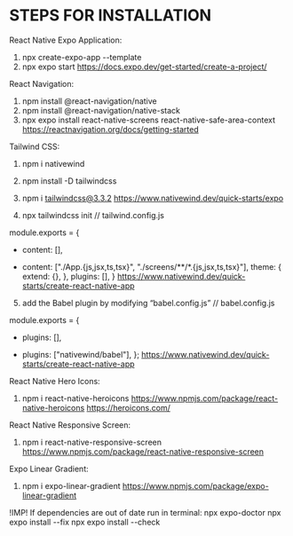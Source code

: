 # STEPS FOR INSTALLATION

React Native Expo Application:
1. npx create-expo-app --template
2. npx expo start
https://docs.expo.dev/get-started/create-a-project/

React Navigation:
1. npm install @react-navigation/native
2. npm install @react-navigation/native-stack
3. npx expo install react-native-screens react-native-safe-area-context
https://reactnavigation.org/docs/getting-started

Tailwind CSS:
1. npm i nativewind
2. npm install -D tailwindcss
3. npm i tailwindcss@3.3.2
https://www.nativewind.dev/quick-starts/expo

4. npx tailwindcss init
// tailwind.config.js

module.exports = {
- content: [],
+ content: ["./App.{js,jsx,ts,tsx}", "./screens/**/*.{js,jsx,ts,tsx}"],
  theme: {
    extend: {},
  },
  plugins: [],
}
https://www.nativewind.dev/quick-starts/create-react-native-app

5. add the Babel plugin by modifying “babel.config.js”
// babel.config.js

module.exports = {
- plugins: [],
+ plugins: ["nativewind/babel"],
};
https://www.nativewind.dev/quick-starts/create-react-native-app

React Native Hero Icons:
1. npm i react-native-heroicons
https://www.npmjs.com/package/react-native-heroicons
https://heroicons.com/

React Native Responsive Screen:
1. npm i react-native-responsive-screen
https://www.npmjs.com/package/react-native-responsive-screen

Expo Linear Gradient:
1. npm i expo-linear-gradient
https://www.npmjs.com/package/expo-linear-gradient

!IMP!
If dependencies are out of date run in terminal:
npx expo-doctor
npx expo install --fix
npx expo install --check
